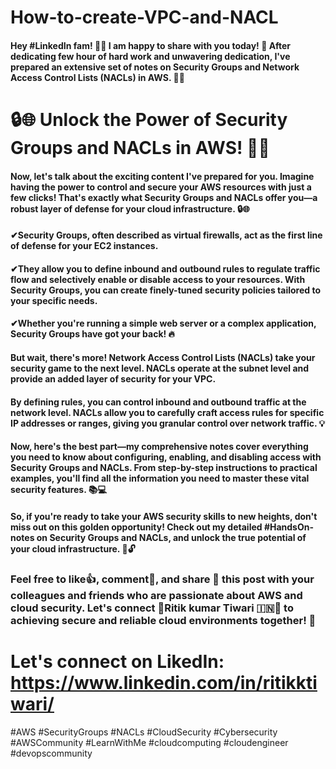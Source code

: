 # How-to-create-VPC-and-NACL

#### Hey #LinkedIn fam! 👋🏼 I am happy to share with you today! 🎉 After dedicating few hour of hard work and unwavering dedication, I've prepared an extensive set of notes on Security Groups and Network Access Control Lists (NACLs) in AWS. 📝✨

# 🔒🌐 Unlock the Power of Security Groups and NACLs in AWS! 🚀🔐

#### Now, let's talk about the exciting content I've prepared for you. Imagine having the power to control and secure your AWS resources with just a few clicks! That's exactly what Security Groups and NACLs offer you—a robust layer of defense for your cloud infrastructure. 🔒🌐

#### ✔Security Groups, often described as virtual firewalls, act as the first line of defense for your EC2 instances. 

#### ✔They allow you to define inbound and outbound rules to regulate traffic flow and selectively enable or disable access to your resources. With Security Groups, you can create finely-tuned security policies tailored to your specific needs. 

#### ✔Whether you're running a simple web server or a complex application, Security Groups have got your back! 🔥

#### But wait, there's more! Network Access Control Lists (NACLs) take your security game to the next level. NACLs operate at the subnet level and provide an added layer of security for your VPC. 

#### By defining rules, you can control inbound and outbound traffic at the network level. NACLs allow you to carefully craft access rules for specific IP addresses or ranges, giving you granular control over network traffic. 💡

#### Now, here's the best part—my comprehensive notes cover everything you need to know about configuring, enabling, and disabling access with Security Groups and NACLs. From step-by-step instructions to practical examples, you'll find all the information you need to master these vital security features. 📚💻

#### So, if you're ready to take your AWS security skills to new heights, don't miss out on this golden opportunity! Check out my detailed #HandsOn-notes on Security Groups and NACLs, and unlock the true potential of your cloud infrastructure. 🚀🔓

### Feel free to like👍, comment💬, and share 📍 this post with your colleagues and friends who are passionate about AWS and cloud security. Let's connect 🔔Ritik kumar Tiwari 🇮🇳🔔 to achieving secure and reliable cloud environments together! 🌟



# Let's connect on LikedIn: https://www.linkedin.com/in/ritikktiwari/

#AWS #SecurityGroups #NACLs #CloudSecurity #Cybersecurity #AWSCommunity #LearnWithMe #cloudcomputing #cloudengineer #devopscommunity 
